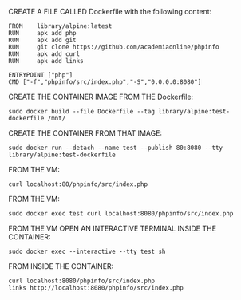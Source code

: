 CREATE A FILE CALLED Dockerfile with the following content:
```
FROM    library/alpine:latest
RUN     apk add php
RUN     apk add git
RUN     git clone https://github.com/academiaonline/phpinfo
RUN     apk add curl
RUN     apk add links

ENTRYPOINT ["php"]
CMD ["-f","phpinfo/src/index.php","-S","0.0.0.0:8080"]
```
CREATE THE CONTAINER IMAGE FROM THE Dockerfile:
```
sudo docker build --file Dockerfile --tag library/alpine:test-dockerfile /mnt/
```
CREATE THE CONTAINER FROM THAT IMAGE:
```
sudo docker run --detach --name test --publish 80:8080 --tty library/alpine:test-dockerfile
```
FROM THE VM:
```
curl localhost:80/phpinfo/src/index.php
```
FROM THE VM:
```
sudo docker exec test curl localhost:8080/phpinfo/src/index.php
```
FROM THE VM OPEN AN INTERACTIVE TERMINAL INSIDE THE CONTAINER:
```
sudo docker exec --interactive --tty test sh
```
FROM INSIDE THE CONTAINER:
```
curl localhost:8080/phpinfo/src/index.php
links http://localhost:8080/phpinfo/src/index.php
```
